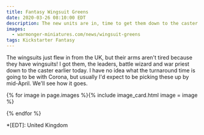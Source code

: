 ```yaml
---
title: Fantasy Wingsuit Greens
date: 2020-03-26 08:10:00 EDT
description: The new units are in, time to get them down to the caster.
images:
  - warmonger-miniatures.com/news/wingsuit-greens
tags: Kickstarter Fantasy
---
```

The wingsuits just flew in from the UK, but their arms aren't tired because they have wingsuits! I got them, the leaders, battle wizard and war priest down to the caster earlier today. I have no idea what the turnaround time is going to be with Corona, but usually I'd expect to be picking these up by mid-April. We'll see how it goes. 

{% for image in page.images %}{% include image_card.html image = image %}

{% endfor %}

*[EDT]: United Kingdom
